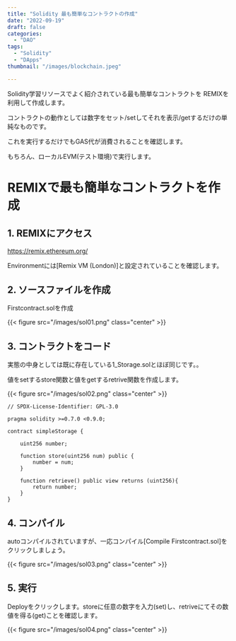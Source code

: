 ```yaml
---
title: "Solidity 最も簡単なコントラクトの作成"
date: "2022-09-19"
draft: false
categories:
  - "DAO"
tags:
  - "Solidity"
  - "DApps"
thumbnail: "/images/blockchain.jpeg"

---
```



Solidity学習リソースでよく紹介されている最も簡単なコントラクトを
REMIXを利用して作成します。

コントラクトの動作としては数字をセット/setしてそれを表示/getするだけの単純なものです。

これを実行するだけでもGAS代が消費されることを確認します。

もちろん、ローカルEVM(テスト環境)で実行します。

# REMIXで最も簡単なコントラクトを作成

## 1. REMIXにアクセス

https://remix.ethereum.org/

Environmentには[Remix VM (London)]と設定されていることを確認します。


## 2. ソースファイルを作成

Firstcontract.solを作成

{{< figure src="/images/sol01.png" class="center" >}}

## 3. コントラクトをコード

実態の中身としては既に存在している1_Storage.solとほぼ同じです。。

値をsetするstore関数と値をgetするretrive関数を作成します。

{{< figure src="/images/sol02.png" class="center" >}}



```solidity
// SPDX-License-Identifier: GPL-3.0

pragma solidity >=0.7.0 <0.9.0;

contract simpleStorage {

    uint256 number;

    function store(uint256 num) public {
        number = num;
    }

    function retrieve() public view returns (uint256){
        return number;
    }
}
```

## 4. コンパイル

autoコンパイルされていますが、一応コンパイル[Compile Firstcontract.sol]をクリックしましょう。

{{< figure src="/images/sol03.png" class="center" >}}


## 5. 実行

Deployをクリックします。storeに任意の数字を入力(set)し、retriveにてその数値を得る(get)ことを確認します。

{{< figure src="/images/sol04.png" class="center" >}}
